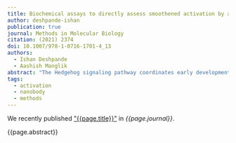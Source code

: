 ```yaml
---
title: Biochemical assays to directly assess smoothened activation by a conformationally sensitive nanobody
author: deshpande-ishan
publication: true
journal: Methods in Molecular Biology
citation: (2021) 2374
doi: 10.1007/978-1-0716-1701-4_13
authors:
  - Ishan Deshpande
  - Aashish Manglik
abstract: "The Hedgehog signaling pathway coordinates early development and is important in various cancers. Classic approaches to test pathway activation rely on transcriptional readouts or ciliary accumulation of specific pathway components. Although these assays have laid the foundation for studying Hedgehog pathway activation, they integrate the complex molecular actions of the transporter Patched and the seven transmembrane protein Smoothened. Though it is clear that cellular sterols are critical for pathway activity, direct dissection of which sterols drive Smoothened activity is precluded by the complex biosynthetic pathways responsible for cellular sterols. Here we describe a direct method of measuring Smoothened activity in vitro. This assay measures the binding of Smoothened to NbSmo8, a single-domain antibody that is selective for the active-state of Smoothened. Binding of purified Smoothened, reconstituted with specific sterols, to fluorescently labeled NbSmo8 can be rapidly evaluated using a fluorescence-detection size-exclusion chromatography assay. This approach enables a reductionist approach to precisely interrogate the regulatory activities of cellular lipids and sterols during Hedgehog signaling."
tags:
  - activation
  - nanobody
  - methods
---
```


We recently published ["{{page.title}}"](https://doi.org/{{page.doi}}) in *{{page.journal}}*.

{{page.abstract}}
